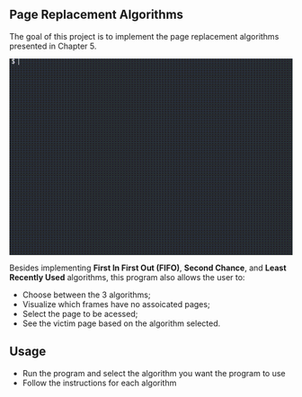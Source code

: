 ## Page Replacement Algorithms

The goal of this project is to implement the page replacement algorithms presented in Chapter 5.

<p align="center">
 <img src="./images/Page_replacement.gif" align="center" height="350px"/>
</p>

Besides implementing **First In First Out (FIFO)**, **Second Chance**, and **Least Recently Used** algorithms, this program also allows the user to: 
- Choose between the 3 algorithms;
- Visualize which frames have no assoicated pages;
- Select the page to be acessed;
- See the victim page based on the algorithm selected.

## Usage

- Run the program and select the algorithm you want the program to use
- Follow the instructions for each algorithm
